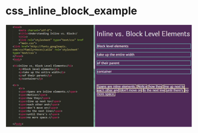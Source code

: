 # css_inline_block_example

![inline block](https://github.com/kumudug/css_inline_block_example/blob/master/Untitled%20picture.png)
